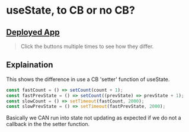# useState, to CB or no CB?
## [Deployed App](https://aa-usestate-example.herokuapp.com/)

>Click the buttons multiple times to see how they differ.

## Explaination
This shows the difference in use a CB 'setter' function of useState.

```js
const fastCount = () => setCount(count + 1);
const fastPrevState = () => setCount((prevState) => prevState + 1);
const slowCount = () => setTimeout(fastCount, 2000);
const slowPrevState = () => setTimeout(fastPrevState, 2000);
```

Basically we CAN run into state not updating as expected if we do not a callback in the the setter function. 



